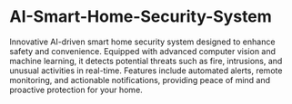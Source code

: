 # AI-Smart-Home-Security-System
Innovative AI-driven smart home security system designed to enhance safety and convenience. Equipped with advanced computer vision and machine learning, it detects potential threats such as fire, intrusions, and unusual activities in real-time. Features include automated alerts, remote monitoring, and actionable notifications, providing peace of mind and proactive protection for your home.
